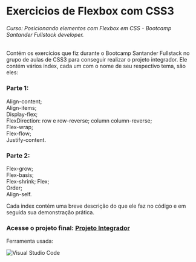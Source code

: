 # Exercicios de Flexbox com CSS3
###### Curso: Posicionando elementos com Flexbox em CSS - Bootcamp Santander Fullstack developer.


Contém os exercícios que fiz durante o Bootcamp Santander Fullstack no grupo de aulas de CSS3 para conseguir realizar o projeto integrador.
Ele contém vários index, cada um com o nome de seu respectivo tema, são eles:

### Parte 1:                                                                                                                                                         
Align-content;                                                                                                                                                       
Align-items;                                                                                                                                                           
Display-flex;                                                                                                                                                           
FlexDirection: row e row-reverse; column column-reverse;                                                                                                               
Flex-wrap;                                                                                                                                                             
Flex-flow;                                                                                                                                                             
Justify-content.                                                                                                                                                        

### Parte 2:                                                                                                                                                         
Flex-grow;                                                                                                                                                           
Flex-basis;                                                                                                                                                           
Flex-shrink;                                                                                                                                                            Flex;                                                                                                                                                                  
Order;                                                                                                                                                               
Align-self.                                                                                                                                                        
                                                                                                                                                                    
Cada index contém uma breve descrição do que ele faz no código e em seguida sua demonstração prática.

### Acesse o projeto final: [Projeto Integrador](https://github.com/ellencrist/Exerc-cios_Flexbox_CSS3-/edit/main/README.md)

Ferramenta usada:

![Visual Studio Code](https://img.shields.io/badge/-Visual%20Studio%20Code-0D1117?style=for-the-badge&logo=visual-studio-code&logoColor=007ACC&labelColor=0D1117)&nbsp;
